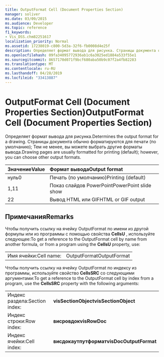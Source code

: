 ```yaml
---
title: OutputFormat Cell (Document Properties Section)
manager: soliver
ms.date: 03/09/2015
ms.audience: Developer
ms.topic: reference
f1_keywords:
- Vis_DSS.chm82251617
localization_priority: Normal
ms.assetid: 17238019-c800-5d3a-32f6-fb0008d4e25f
description: Определяет формат вывода для рисунка. Страницы документа обычно форматируются для печати (по умолчанию); Тем не менее, вы можете выбрать другие форматы вывода.
ms.openlocfilehash: 09fa34095772936ab1c6a3025ed1884a533f55e1
ms.sourcegitcommit: 8657170d071f9bcf680aba50b9c07f2a4fb82283
ms.translationtype: MT
ms.contentlocale: ru-RU
ms.lasthandoff: 04/28/2019
ms.locfileid: "33413887"
---
```

# <a name="outputformat-cell-document-properties-section"></a><span data-ttu-id="20382-104">OutputFormat Cell (Document Properties Section)</span><span class="sxs-lookup"><span data-stu-id="20382-104">OutputFormat Cell (Document Properties Section)</span></span>

<span data-ttu-id="20382-105">Определяет формат вывода для рисунка.</span><span class="sxs-lookup"><span data-stu-id="20382-105">Determines the output format for a drawing.</span></span> <span data-ttu-id="20382-106">Страницы документа обычно форматируются для печати (по умолчанию); Тем не менее, вы можете выбрать другие форматы вывода.</span><span class="sxs-lookup"><span data-stu-id="20382-106">Drawing pages are usually formatted for printing (default); however, you can choose other output formats.</span></span>
  
|<span data-ttu-id="20382-107">**Значение**</span><span class="sxs-lookup"><span data-stu-id="20382-107">**Value**</span></span>|<span data-ttu-id="20382-108">**Формат вывода**</span><span class="sxs-lookup"><span data-stu-id="20382-108">**Output format**</span></span>|
|:-----|:-----|
| <span data-ttu-id="20382-109">нуль</span><span class="sxs-lookup"><span data-stu-id="20382-109">0</span></span>  <br/> | <span data-ttu-id="20382-110">Печать (по умолчанию)</span><span class="sxs-lookup"><span data-stu-id="20382-110">Printing (default)</span></span>  <br/> |
| <span data-ttu-id="20382-111">1,1</span><span class="sxs-lookup"><span data-stu-id="20382-111">1</span></span>  <br/> | <span data-ttu-id="20382-112">Показ слайдов PowerPoint</span><span class="sxs-lookup"><span data-stu-id="20382-112">PowerPoint slide show</span></span>  <br/> |
| <span data-ttu-id="20382-113">2</span><span class="sxs-lookup"><span data-stu-id="20382-113">2</span></span>  <br/> | <span data-ttu-id="20382-114">Вывод HTML или GIF</span><span class="sxs-lookup"><span data-stu-id="20382-114">HTML or GIF output</span></span>  <br/> |
   
## <a name="remarks"></a><span data-ttu-id="20382-115">Примечания</span><span class="sxs-lookup"><span data-stu-id="20382-115">Remarks</span></span>

<span data-ttu-id="20382-116">Чтобы получить ссылку на ячейку OutputFormat по имени из другой формулы или из программы с помощью свойства **CellsU** , используйте следующее:</span><span class="sxs-lookup"><span data-stu-id="20382-116">To get a reference to the OutputFormat cell by name from another formula, or from a program using the **CellsU** property, use:</span></span> 
  
|||
|:-----|:-----|
| <span data-ttu-id="20382-117">Имя ячейки:</span><span class="sxs-lookup"><span data-stu-id="20382-117">Cell name:</span></span>  <br/> | <span data-ttu-id="20382-118">OutputFormat</span><span class="sxs-lookup"><span data-stu-id="20382-118">OutputFormat</span></span>  <br/> |
   
<span data-ttu-id="20382-119">Чтобы получить ссылку на ячейку OutputFormat по индексу из программы, используйте свойство **CellsSRC** со следующими аргументами:</span><span class="sxs-lookup"><span data-stu-id="20382-119">To get a reference to the OutputFormat cell by index from a program, use the **CellsSRC** property with the following arguments:</span></span> 
  
|||
|:-----|:-----|
| <span data-ttu-id="20382-120">Индекс раздела:</span><span class="sxs-lookup"><span data-stu-id="20382-120">Section index:</span></span>  <br/> |<span data-ttu-id="20382-121">**visSectionObject**</span><span class="sxs-lookup"><span data-stu-id="20382-121">**visSectionObject**</span></span> <br/> |
| <span data-ttu-id="20382-122">Индекс строки:</span><span class="sxs-lookup"><span data-stu-id="20382-122">Row index:</span></span>  <br/> |<span data-ttu-id="20382-123">**висровдок**</span><span class="sxs-lookup"><span data-stu-id="20382-123">**visRowDoc**</span></span> <br/> |
| <span data-ttu-id="20382-124">Индекс ячейки:</span><span class="sxs-lookup"><span data-stu-id="20382-124">Cell index:</span></span>  <br/> |<span data-ttu-id="20382-125">**висдокаутпутформат**</span><span class="sxs-lookup"><span data-stu-id="20382-125">**visDocOutputFormat**</span></span> <br/> |
   

